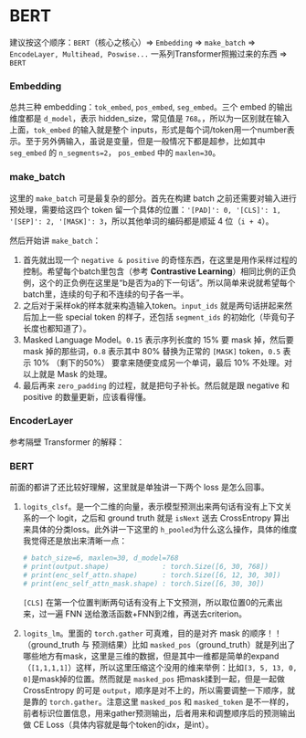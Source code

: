 # BERT

建议按这个顺序：`BERT`（核心之核心）=> `Embedding` => `make_batch` => `EncodeLayer, Multihead, Poswise...` 一系列Transformer照搬过来的东西 => `BERT`

### Embedding

总共三种 embedding：`tok_embed`, `pos_embed`, `seg_embed`。三个 embed 的输出维度都是 `d_model`，表示 hidden_size，常见值是 `768`。，所以为一区别就在输入上面，`tok_embed` 的输入就是整个 inputs，形式是每个词/token用一个number表示。至于另外俩输入，虽说是变量，但是一般情况下都是超参，比如其中 `seg_embed` 的 `n_segments=2`， `pos_embed` 中的 `maxlen=30`。

### make_batch

这里的 `make_batch` 可是最复杂的部分。首先在构建 batch 之前还需要对输入进行预处理，需要给这四个 token 留一个具体的位置：`'[PAD]': 0, '[CLS]': 1, '[SEP]': 2, '[MASK]': 3`，所以其他单词的编码都是顺延 4 位（`i + 4`）。

然后开始讲 `make_batch`：

1. 首先就出现一个 `negative & positive` 的奇怪东西，在这里是用作采样过程的控制。希望每个batch里包含（参考 **Contrastive Learning**）相同比例的正负例，这个的正负例在这里是“b是否为a的下一句话”。所以简单来说就希望每个batch里，连续的句子和不连续的句子各一半。
2. 之后对于采样ok的样本就来构造输入token。`input_ids` 就是两句话拼起来然后加上一些 special token 的样子，还包括 `segment_ids` 的初始化（毕竟句子长度也都知道了）。
3. Masked Language Model。`0.15` 表示序列长度的 15% 要 mask 掉，然后要 mask 掉的那些词，`0.8` 表示其中 80% 替换为正常的 `[MASK]` token，`0.5` 表示 10% （剩下的50%） 要拿来随便变成另一个单词，最后 10% 不处理。对以上就是 Mask 的处理。
4. 最后再来 `zero_padding` 的过程，就是把句子补长。然后就是跟 negative 和 positive 的数量更新，应该看得懂。

### EncoderLayer

参考隔壁 Transformer 的解释：

### BERT

前面的都讲了还比较好理解，这里就是单独讲一下两个 loss 是怎么回事。

1. `logits_clsf`。是一个二维的向量，表示模型预测出来两句话有没有上下文关系的一个 logit，之后和 ground truth 就是 `isNext` 送去 CrossEntropy 算出来具体的分类loss。此外讲一下这里的 `h_pooled`为什么这么操作，具体的维度我觉得还是放出来清晰一点：

   ```python
   # batch_size=6, maxlen=30, d_model=768
   # print(output.shape)             : torch.Size([6, 30, 768])
   # print(enc_self_attn.shape)      : torch.Size([6, 12, 30, 30])
   # print(enc_self_attn_mask.shape) : torch.Size([6, 30, 30])
   ```

   `[CLS]` 在第一个位置判断两句话有没有上下文预测，所以取位置0的元素出来，过一遍 FNN 送给激活函数+FNN到2维，再送去criterion。

2. `logits_lm`。里面的 `torch.gather` 可真难，目的是对齐 mask 的顺序！！（ground_truth 与 预测结果）比如 `masked_pos`（ground_truth）就是列出了哪些地方有mask，这里是三维的数据，但是其中一维都是简单的expand（`[1,1,1,1]`）这样，所以这里压缩这个没用的维来举例：比如`[3, 5, 13, 0, 0]`是mask掉的位置。然而就是 `masked_pos` 把mask揉到一起，但是一起做 CrossEntropy 的可是 `output`，顺序是对不上的，所以需要调整一下顺序，就是靠的 `torch.gather`。注意这里 `masked_pos` 和 `masked_token` 是不一样的，前者标识位置信息，用来gather预测输出，后者用来和调整顺序后的预测输出做 CE Loss（具体内容就是每个token的idx，是int）。